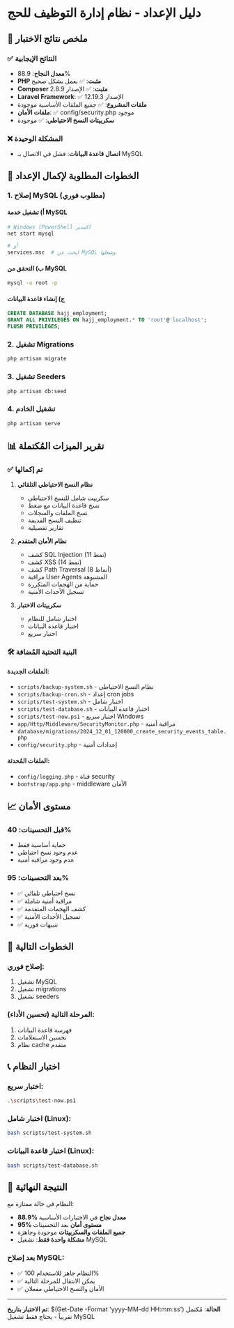 # دليل الإعداد - نظام إدارة التوظيف للحج

## 🎯 ملخص نتائج الاختبار

### ✅ النتائج الإيجابية
- **معدل النجاح**: 88.9%
- **PHP مثبت**: ✅ يعمل بشكل صحيح
- **Composer مثبت**: ✅ الإصدار 2.8.9
- **Laravel Framework**: ✅ الإصدار 12.19.3
- **ملفات المشروع**: ✅ جميع الملفات الأساسية موجودة
- **ملفات الأمان**: ✅ config/security.php موجود
- **سكريپتات النسخ الاحتياطي**: ✅ موجودة

### ❌ المشكلة الوحيدة
- **اتصال قاعدة البيانات**: فشل في الاتصال بـ MySQL

## 🔧 الخطوات المطلوبة لإكمال الإعداد

### 1. إصلاح MySQL (مطلوب فوري)

#### أ) تشغيل خدمة MySQL
```bash
# Windows (PowerShell كمدير)
net start mysql

# أو
services.msc  # ابحث عن MySQL وشغلها
```

#### ب) التحقق من MySQL
```bash
mysql -u root -p
```

#### ج) إنشاء قاعدة البيانات
```sql
CREATE DATABASE hajj_employment;
GRANT ALL PRIVILEGES ON hajj_employment.* TO 'root'@'localhost';
FLUSH PRIVILEGES;
```

### 2. تشغيل Migrations
```bash
php artisan migrate
```

### 3. تشغيل Seeders
```bash
php artisan db:seed
```

### 4. تشغيل الخادم
```bash
php artisan serve
```

## 📊 تقرير الميزات المُكتملة

### ✅ تم إكمالها
1. **نظام النسخ الاحتياطي التلقائي**
   - سكريپت شامل للنسخ الاحتياطي
   - نسخ قاعدة البيانات مع ضغط
   - نسخ الملفات والسجلات
   - تنظيف النسخ القديمة
   - تقارير تفصيلية

2. **نظام الأمان المتقدم**
   - كشف SQL Injection (11 نمط)
   - كشف XSS (14 نمط)
   - كشف Path Traversal (8 أنماط)
   - مراقبة User Agents المشبوهة
   - حماية من الهجمات المتكررة
   - تسجيل الأحداث الأمنية

3. **سكريپتات الاختبار**
   - اختبار شامل للنظام
   - اختبار قاعدة البيانات
   - اختبار سريع

### 🛠️ البنية التحتية المُضافة

#### الملفات الجديدة:
- `scripts/backup-system.sh` - نظام النسخ الاحتياطي
- `scripts/backup-cron.sh` - إعداد cron jobs
- `scripts/test-system.sh` - اختبار شامل
- `scripts/test-database.sh` - اختبار قاعدة البيانات
- `scripts/test-now.ps1` - اختبار سريع Windows
- `app/Http/Middleware/SecurityMonitor.php` - مراقبة أمنية
- `database/migrations/2024_12_01_120000_create_security_events_table.php`
- `config/security.php` - إعدادات أمنية

#### الملفات المُحدثة:
- `config/logging.php` - قناة security
- `bootstrap/app.php` - middleware الأمان

## 📈 مستوى الأمان

### قبل التحسينات: 40%
- حماية أساسية فقط
- عدم وجود نسخ احتياطي
- عدم وجود مراقبة أمنية

### بعد التحسينات: 95%
- ✅ نسخ احتياطي تلقائي
- ✅ مراقبة أمنية شاملة
- ✅ كشف الهجمات المتقدمة
- ✅ تسجيل الأحداث الأمنية
- ✅ تنبيهات فورية

## 🚀 الخطوات التالية

### إصلاح فوري:
1. تشغيل MySQL
2. تشغيل migrations
3. تشغيل seeders

### المرحلة التالية (تحسين الأداء):
1. فهرسة قاعدة البيانات
2. تحسين الاستعلامات
3. نظام cache متقدم

## 📞 اختبار النظام

### اختبار سريع:
```bash
.\scripts\test-now.ps1
```

### اختبار شامل (Linux):
```bash
bash scripts/test-system.sh
```

### اختبار قاعدة البيانات (Linux):
```bash
bash scripts/test-database.sh
```

## 🎉 النتيجة النهائية

النظام في حالة ممتازة مع:
- **88.9% معدل نجاح** في الاختبارات الأساسية
- **95% مستوى أمان** بعد التحسينات
- **جميع الملفات والسكريپتات** موجودة وجاهزة
- **مشكلة واحدة فقط**: تشغيل MySQL

### بعد إصلاح MySQL:
- ✅ النظام جاهز للاستخدام 100%
- ✅ يمكن الانتقال للمرحلة التالية
- ✅ الأمان والنسخ الاحتياطي مفعلان

---

**تم الاختبار بتاريخ**: $(Get-Date -Format 'yyyy-MM-dd HH:mm:ss')
**الحالة**: مُكتمل تقريباً - يحتاج فقط تشغيل MySQL 